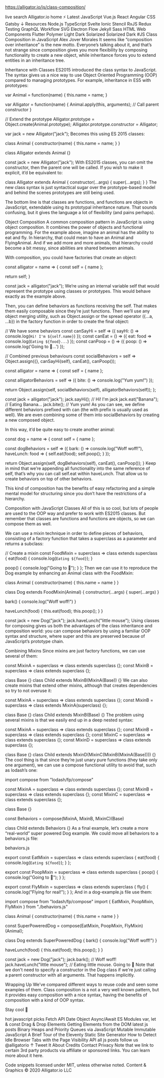 https://alligator.io/js/class-composition/



live search
Alligator.io home
⚡ Latest
JavaScript
Vue.js
React
Angular
CSS
Gatsby
↓
Resources
Node.js
TypeScript
Svelte
Ionic
Stencil
RxJS
Redux
Testing
GraphQL
Workflow
SVG
Electron
Flow
Jekyll
Sass
HTML
Web Components
Flutter
Polymer
Light
Dark
Solarized
Solarized Dark
#JS
Class Composition in JavaScript
Alex Jover Morales
It seems like “composition over inheritance” is the new motto. Everyone’s talking about it, and that’s not strange since composition gives you more flexibility by composing functionality to create a new object, while inheritance forces you to extend entities in an inheritance tree.

Inheritance with Classes
ES2015 introduced the class syntax to JavaScript. The syntax gives us a nice way to use Object Oriented Programming (OOP) compared to managing prototypes. For example, inheritance in ES5 with prototypes:

var Animal = function(name) {
  this.name = name;
}

var Alligator = function(name) {
  Animal.apply(this, arguments); // Call parent constructor
}

// Extend the prototype
Alligator.prototype = Object.create(Animal.prototype);
Alligator.prototype.constructor = Alligator;

var jack = new Alligator("jack");
Becomes this using ES 2015 classes:

class Animal {
  constructor(name) {
    this.name = name;
  }
}

class Alligator extends Animal {}

const jack = new Alligator("jack");
With ES2015 classes, you can omit the constructor, then the parent one will be called. If you wish to make it explicit, it’d be equivalent to:

class Alligator extends Animal {
  constructor(...args) {
    super(...args);
  }
}
The new class syntax is just syntactical sugar over the prototype-based model and behind the scenes prototypes are still being used.

The bottom line is that classes are functions, and functions are objects in JavaScript, extendable using its prototypal inheritance nature. That sounds confusing, but it gives the language a lot of flexibility (and pains perhaps).

Object Composition
A common composition pattern in JavaScript is using object composition. It combines the power of objects and functional programming. For the example above, imagine an animal has the ability to eat and fly. In hierarchy, that could mean to have an Animal and FlyingAnimal. And if we add more and more animals, that hierarchy could become a bit messy, since abilities are shared between animals.

With composition, you could have factories that create an object:

const alligator = name => {
  const self = {
    name
  };

  return self;
}

const jack =  alligator("jack");
We’re using an internal variable self that would represent the prototype using classes or prototypes. This would behave exactly as the example above.

Then, you can define behaviors as functions receiving the self. That makes them easily composable since they’re just functions. Then we’ll use any object merging utility, such as Object.assign or the spread operator ({...a, ...b}) in the factory function in order to create the final object:

// We have some behaviors
const canSayHi = self => ({
  sayHi: () => console.log(`Hi! I'm ${self.name}`)
});
const canEat = () => ({
  eat: food => console.log(`Eating ${food}...`)
});
const canPoop = () => ({
  poop: () => console.log('Going to 💩...')
});

// Combined previous behaviours
const socialBehaviors = self => Object.assign({}, canSayHi(self), canEat(), canPoop());

const alligator = name => {
  const self = {
    name
  };

  const alligatorBehaviors = self => ({
    bite: () => console.log("Yum yum!")
  });

  return Object.assign(self, socialBehaviors(self), alligatorBehaviors(self));
};


const jack = alligator("jack");
jack.sayHi(); // Hi! I'm jack
jack.eat("Banana"); // Eating Banana...
jack.bite(); // Yum yum!
As you can see, we define different behaviors prefixed with can (the with prefix is usually used as well). We are even combining some of them into socialBehaviors by creating a new composed object.

In this way, it’d be quite easy to create another animal:

const dog = name => {
  const self = {
    name
  };

  const dogBehaviors = self => ({
    bark: () => console.log("Woff woff!"),
    haveLunch: food => {
      self.eat(food);
      self.poop();
    }
  });

  return Object.assign(self, dogBehaviors(self), canEat(), canPoop());
}
Keep in mind that we’re appending all functionality into the same reference of self, that’s why you can call self.eat within haveLunch. That allow us to create behaviors on top of other behaviors.

This kind of composition has the benefits of easy refactoring and a simple mental model for structuring since you don’t have the restrictions of a hierarchy.

Composition with JavaScript Classes
All of this is so cool, but lots of people are used to the OOP way and prefer to work with ES2015 classes. But remember that classes are functions and functions are objects, so we can compose them as well.

We can use a mixin technique in order to define pieces of behaviors, consisting of a factory function that takes a superclass as a parameter and returns a subclass:

// Create a mixin
const FoodMixin = superclass => class extends superclass {
  eat(food) {
    console.log(`Eating ${food}`);
  }

  poop() {
    console.log("Going to 💩");
  }
};
Then we can use it to reproduce the Dog example by enhancing an Animal class with the FoodMixin:

class Animal {
  constructor(name) {
    this.name = name
  }
}

class Dog extends FoodMixin(Animal) {
  constructor(...args) {
    super(...args)
  }

  bark() {
    console.log("Woff woff!")
  }

  haveLunch(food) {
    this.eat(food);
    this.poop();
  }
}

const jack = new Dog("jack");
jack.haveLunch("little mouse");
Using classes for composing gives us both the advantages of the class inheritance and composition world: you can compose behaviors by using a familiar OOP syntax and structure, where super and this are preserved because of JavaScript’s prototype chain.

Combining Mixins
Since mixins are just factory functions, we can use several of them:

const MixinA = superclass => class extends superclass {};
const MixinB = superclass => class extends superclass {};

class Base {}
class Child extends MixinB(MixinA(Base)) {}
We can also create mixins that extend other mixins, although that creates dependencies so try to not overuse it:

const MixinA = superclass => class extends superclass {};
const MixinB = superclass => class extends MixinA(superclass) {};

class Base {}
class Child extends MixinB(Base) {}
The problem using several mixins is that we easily end up in a deep nested syntax:

const MixinA = superclass => class extends superclass {};
const MixinB = superclass => class extends superclass {};
const MixinC = superclass => class extends superclass {};
const MixinD = superclass => class extends superclass {};

class Base {}
class Child extends MixinD(MixinC(MixinB(MixinA(Base)))) {}
The cool thing is that since they’re just unary pure functions (they take only one argument), we can use a compose functional utility to avoid that, such as lodash’s one:

import compose from "lodash/fp/compose"

const MixinA = superclass => class extends superclass {};
const MixinB = superclass => class extends superclass {};
const MixinC = superclass => class extends superclass {};

class Base {}

const Behaviors = compose(MixinA, MixinB, MixinC)(Base)

class Child extends Behaviors {}
As a final example, let’s create a more “real-world” super powered Dog example. We could move all behaviors to a behaviors.js file:

behaviors.js

export const EatMixin = superclass => class extends superclass {
  eat(food) {
    console.log(`Eating ${food}`);
  }
};

export const PoopMixin = superclass => class extends superclass {
  poop() {
    console.log("Going to 💩");
  }
};

export const FlyMixin = superclass => class extends superclass {
  fly() {
    console.log("Flying for real!");
  }
};
And in a dog-example.js file use them:

import compose from "lodash/fp/compose"
import { EatMixin, PoopMixin, FlyMixin } from "./behaviors.js"

class Animal {
  constructor(name) {
    this.name = name
  }
}

const SuperPoweredDog = compose(EatMixin, PoopMixin, FlyMixin)(Animal);


class Dog extends SuperPoweredDog {
  bark() {
    console.log("Woff woff!")
  }

  haveLunch(food) {
    this.eat(food);
    this.poop();
  }
}

const jack = new Dog("jack");
jack.bark(); // Woff woff!
jack.haveLunch("little mouse"); // Eating little mouse. Going to 💩
Note that we don't need to specify a constructor in the Dog class if we're just calling a parent constructor with all arguments. That happens implicitly.

Wrapping Up
We’ve compared different ways to reuse code and seen some examples of them. Class composition is a not a very well known pattern, but it provides easy composition with a nice syntax, having the benefits of composition with a kind of OOP syntax.

Stay cool 🦄

hot javascript picks
Fetch API
Date Object
Async/Await
ES Modules
var, let & const
Drag & Drop Elements
Getting Elements from the DOM
latest js posts
Binary Heaps and Priority Queues via JavaScript
Mutable Immutable JavaScript
A Brief Tour of the Eleventy Static Site Generator
How to Detect Idle Browser Tabs with the Page Visibility API
all js posts
follow us @alligatorio
↑
  Tweet It
About
Credits
Contact
Privacy
Note that we link to certain 3rd party products via affiliate or sponsored links. You can learn more about it here.

Code snippets licensed under MIT, unless otherwise noted.
Content & Graphics © 2020 Alligator.io LLC